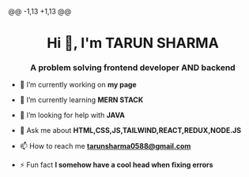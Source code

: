 @@ -1,13 +1,13 @@
<h1 align="center">Hi 👋, I'm TARUN SHARMA </h1>
<h3 align="center">A problem solving frontend developer AND backend</h3>

- 🔭 I’m currently working on **my page**

- 🌱 I’m currently learning **MERN STACK**

- 🤝 I’m looking for help with **JAVA**
- 💬 Ask me about **HTML,CSS,JS,TAILWIND,REACT,REDUX,NODE.JS**
- 📫 How to reach me **tarunsharma0588@gmail.com**
- ⚡ Fun fact **I somehow have a cool head when fixing errors**

